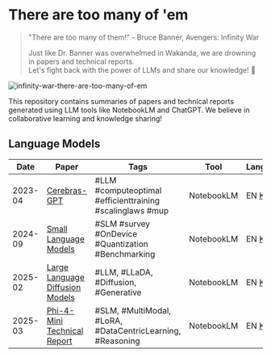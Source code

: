 # There are too many of 'em
> "There are too many of them!" - Bruce Banner, Avengers: Infinity War <br>
>
> Just like Dr. Banner was overwhelmed in Wakanda, we are drowning in papers and technical reports.<br>
> Let's fight back with the power of LLMs and share our knowledge! 💪

![infinity-war-there-are-too-many-of-em](https://github.com/user-attachments/assets/175926d7-4f68-46e4-8af8-bad6d6594ce8)

This repository contains summaries of papers and technical reports generated using LLM tools like NotebookLM and ChatGPT. We believe in collaborative learning and knowledge sharing!

## Language Models

| Date | Paper | Tags | Tool | Language |
|------|-------|------|------|----------|
| 2023-04 | [Cerebras-GPT](https://arxiv.org/abs/2304.03208) | #LLM #computeoptimal #efficienttraining #scalinglaws #mup | NotebookLM | EN [KR](kr/language-models/2023-04-Cerebras-GPT.llm.mup.efficient.notebooklm.md) |
| 2024-09 | [Small Language Models](https://arxiv.org/abs/2409.15790) | #SLM #survey #OnDevice #Quantization #Benchmarking | NotebookLM | EN [KR](kr/language-models/2024-09-Small-Language-Models.slm.survey.md) |
| 2025-02 | [Large Language Diffusion Models](https://arxiv.org/abs/2502.09992) | #LLM, #LLaDA, #Diffusion, #Generative | NotebookLM | EN [KR](kr/language-models/2025-02-large-language-diffusion-models.llm.llada.diffusion.notebooklm.md) |
| 2025-03 | [Phi-4-Mini Technical Report](https://arxiv.org/abs/2503.01743) | #SLM, #MultiModal, #LoRA, #DataCentricLearning, #Reasoning | NotebookLM | EN [KR](kr/language-models/2025-03-phi4-mini-technical-report.slm.multimodal.efficient.notebooklm.md) |
